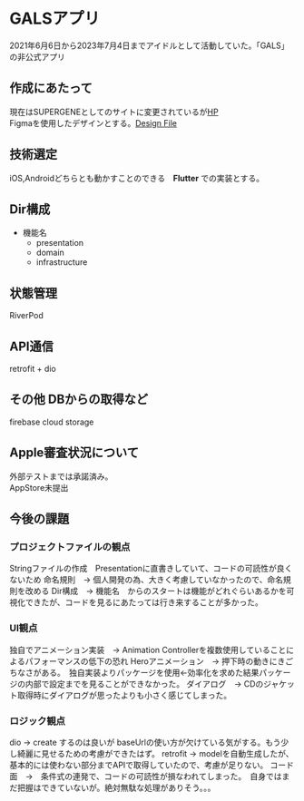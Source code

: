 # GALSアプリ
2021年6月6日から2023年7月4日までアイドルとして活動していた。「GALS」の非公式アプリ

## 作成にあたって
現在はSUPERGENEとしてのサイトに変更されているが<a href="https://www.thegals.love/">HP</a> <br>
Figmaを使用したデザインとする。<a href="https://www.figma.com/file/spCpYoZze9AuKXh3LEtAVf/%E7%84%A1%E9%A1%8C?type=design&node-id=1%3A2&mode=design&t=VnOhbhPvzzhSBvlh-1">Design File </a> <br>

## 技術選定
iOS,Androidどちらとも動かすことのできる　**Flutter** での実装とする。 <br>

## Dir構成
- 機能名
  - presentation
  - domain
  - infrastructure

## 状態管理
RiverPod

## API通信
retrofit + dio

## その他 DBからの取得など
firebase cloud storage

## Apple審査状況について
外部テストまでは承諾済み。 <br>
AppStore未提出


## 今後の課題
### プロジェクトファイルの観点
Stringファイルの作成　Presentationに直書きしていて、コードの可読性が良くないため
命名規則　→ 個人開発の為、大きく考慮していなかったので、命名規則を改める
Dir構成　→ 機能名　からのスタートは機能がどれぐらいあるかを可視化できたが、コードを見るにあたっては行き来することが多かった。

### UI観点
独自でアニメーション実装　→ Animation Controllerを複数使用していることによるパフォーマンスの低下の恐れ
Heroアニメーション　→ 押下時の動きにきごちなさがある。　独自実装よりパッケージを使用←効率化を求めた結果パッケージの内部で設定までを見ることができなかった。
ダイアログ　→ CDのジャケット取得時にダイアログが思ったよりも小さく感じてしまった。

### ロジック観点
dio → create するのは良いが baseUrlの使い方が欠けている気がする。もう少し綺麗に見せるための考慮ができたはず。
retrofit → modelを自動生成したが、基本的には使わない部分までAPIで取得していたので、考慮が足りない。
コード面　→　条件式の連発で、コードの可読性が損なわれてしまった。　自身ではまだ把握はできていないが。絶対無駄な処理がありそう。。。
